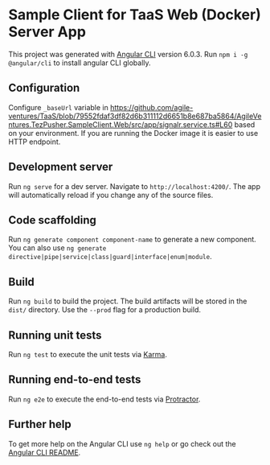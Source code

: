 
# Sample Client for TaaS Web (Docker) Server App

This project was generated with [Angular CLI](https://github.com/angular/angular-cli) version 6.0.3. Run `npm i -g @angular/cli` to install angular CLI globally.

## Configuration 

Configure `_baseUrl` variable in https://github.com/agile-ventures/TaaS/blob/79552fdaf3df82d6b311112d6651b8e687ba5864/AgileVentures.TezPusher.SampleClient.Web/src/app/signalr.service.ts#L60 based on your environment. If you are running the Docker image it is easier to use HTTP endpoint.

## Development server

Run `ng serve` for a dev server. Navigate to `http://localhost:4200/`. The app will automatically reload if you change any of the source files.

## Code scaffolding

Run `ng generate component component-name` to generate a new component. You can also use `ng generate directive|pipe|service|class|guard|interface|enum|module`.

## Build

Run `ng build` to build the project. The build artifacts will be stored in the `dist/` directory. Use the `--prod` flag for a production build.

## Running unit tests

Run `ng test` to execute the unit tests via [Karma](https://karma-runner.github.io).

## Running end-to-end tests

Run `ng e2e` to execute the end-to-end tests via [Protractor](http://www.protractortest.org/).

## Further help

To get more help on the Angular CLI use `ng help` or go check out the [Angular CLI README](https://github.com/angular/angular-cli/blob/master/README.md).
